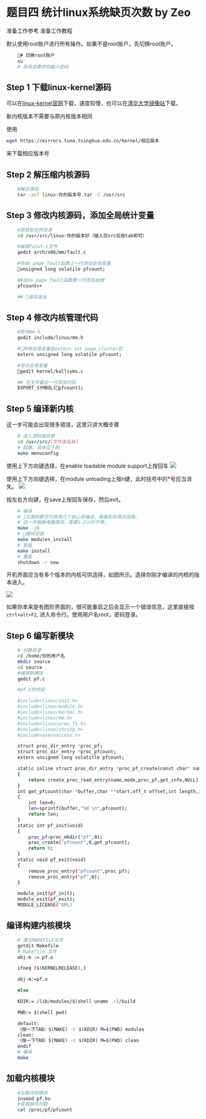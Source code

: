 # 题目四 统计linux系统缺页次数 by Zeo

准备工作参考 准备工作教程

默认使用root账户进行所有操作。如果不是root账户，先切换root账户。

```bash
    # 切换root账户
    su
    # 系统会要求你输入密码
```

## Step 1 下载linux-kernel源码

可以在[linux-kernel官网](https://www.kernel.org/)下载，速度较慢，也可以在[清华大学镜像站](https://mirrors.tuna.tsinghua.edu.cn/kernel/)下载。

新内核版本不需要与原内核版本相同

使用
```bash
wget https://mirrors.tuna.tsinghua.edu.cn/kernel/相应版本
```
来下载相应版本号

## Step 2 解压缩内核源码

```bash
    #解压源码
    tar -xvf linux-你的版本号.tar -C /usr/src
```

## Step 3 修改内核源码，添加全局统计变量

```bash
    #跳转到文件目录
    cd /usr/src/linux-你的版本好（输入完src后按tab即可）

    #编辑falut.c文件
    gedit arch/x86/mm/fault.c

    #在do_page_fault函数上一行添加全局变量
    unsigned long volatile pfcount;

    ##在do_page_fault函数第一行添加自增
    pfcount++

    ## 保存退出
```

## Step 4 修改内核管理代码

```bash
    #修改mm.h
    gedit include/linux/mm.h

    #声明全局变量在extern int page_cluster后
    extern unsigned long volatile pfcount;

    #导出全局变量
    gedit kernel/kallsyms.c

    ## 在文件最后一行添加代码
    EXPORT_SYMBOL(pfcount);


```

## Step 5 编译新内核


这一步可能会出现很多错误，这里只讲大概步骤

```bash
    # 进入源码根目录
    cd /usr/src/[文件夹名称]
    # 配置，具体见下图
    make menuconfig
```

使用上下方向键选择，在enable loadable module support上按回车
![](https://img-blog.csdn.net/20170323214118882?watermark/2/text/aHR0cDovL2Jsb2cuY3Nkbi5uZXQvcXFfMzQ5MTE0NjU=/font/5a6L5L2T/fontsize/400/fill/I0JBQkFCMA==/dissolve/70/gravity/SouthEast)

使用上下方向键选择，在module unloading上按n键，此时括号中的*号应当消失。
![](https://img-blog.csdn.net/20170323214648655?watermark/2/text/aHR0cDovL2Jsb2cuY3Nkbi5uZXQvcXFfMzQ5MTE0NjU=/font/5a6L5L2T/fontsize/400/fill/I0JBQkFCMA==/dissolve/70/gravity/SouthEast)

按左右方向键，在save上按回车保存，然后exit。

```bash
    # 编译 
    # j后面的数字代表用几个核心来编译，根据实际情况选择。
    # 这一步根据电脑情况，需要1-2小时不等。
    make -j8
    # 模块安装
    make modules_install
    # 安装
    make install
    # 重启
    shutdown -r now
```

开机界面应当有多个版本的内核可供选择，如图所示。选择你刚才编译的内核的版本进入。

![](https://img-blog.csdn.net/20170324121319230?watermark/2/text/aHR0cDovL2Jsb2cuY3Nkbi5uZXQvcXFfMzQ5MTE0NjU=/font/5a6L5L2T/fontsize/400/fill/I0JBQkFCMA==/dissolve/70/gravity/SouthEast)

如果你本来是有图形界面的，很可能重启之后会显示一个错误信息，这里直接按```ctrl+alt+F2```, 进入命令行。使用用户名root，密码登录。

## Step 6 编写新模块

```bash
    # 创建目录
    cd /home/你的用户名
    mkdir source
    cd source
    #编辑新模块
    gedit pf.c

    #pf.c的内容

    #include<linux/init.h>
    #include<linux/module.h>
    #include<linux/kernel.h>
    #include<linux/mm.h>
    #include<linux/proc_fs.h>
    #include<linux/string.h>
    #include<asm/uaccess.h>

    struct proc_dir_entry *proc_pf;
    struct proc_dir_entry *proc_pfcount;
    extern unsigned long volatitle pfcount;

    static inline struct proc_dir_entry *proc_pf_create(const char* name,mode_t mode,read_proc_t * get_info)
    {
        return create_proc_read_entry(name,mode,proc_pf,get_info,NULL);
    }
    int get_pfcount(char *buffer,char **start,off_t offset,int length,int *peof,void *data)
    {
        int len=0;
        len=sprintf(buffer,"%d \n",pfcount);
        return len;
    }
    static int pf_init(void)
    {
        proc_pf=proc_mkdir("pf",0);
        proc_create("pfcount",0,get_pfcount);
        return 0;
    }
    static void pf_exit(void)
    {
        remove_proc_entry("pfcount",proc_pf);
        remove_proc_entry("pf",0);
    }

    module_init(pf_init);
    module_exit(pf_exit);
    MODULE_LICENSE("GPL)

```

## 编译构建内核模块

```bash
    # 建立MAKEFILE文件
    getdit Makefile
    # Makefile 文件
    obj-m := pf.o

    ifneq ($(KERNELRELEASE),)

    obj-m:=pf.o

    else

    KDIR:= /lib/modules/$(shell uname -r)/build

    PWD:= $(shell pwd)

    default:
    （按一下TAB）$(MAKE) -C $(KDIR) M=$(PWD) modules
    clean:
    （按一下TAB）$(MAKE) -C $(KDIR) M=$(PWD) clean
    endif
    # 编译 
    make

```

## 加载内核模块

```bash
    #加载内核模块
    insmod pf.ko
    #查看缺页次数
    cat /proc/pf/pfcount
```


